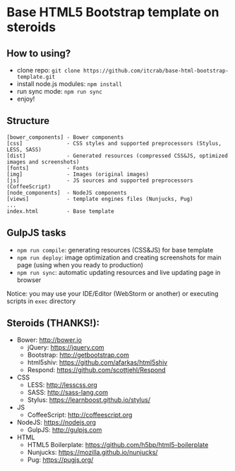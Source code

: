 # Base HTML5 Bootstrap template on steroids

## How to using?
* clone repo: `git clone https://github.com/itcrab/base-html-bootstrap-template.git`
* install node.js modules: `npm install`
* run sync mode: `npm run sync`
* enjoy!

## Structure
```
[bower_components] - Bower components
[css]              - CSS styles and supported preprocessors (Stylus, LESS, SASS)
[dist]             - Generated resources (compressed CSS&JS, optimized images and screenshots)
[fonts]            - Fonts
[img]              - Images (original images)
[js]               - JS sources and supported preprocessors (CoffeeScript)
[node_components]  - NodeJS components
[views]            - template engines files (Nunjucks, Pug)
...
index.html         - Base template
```

## GulpJS tasks
* `npm run compile`: generating resources (CSS&JS) for base template
* `npm run deploy`: image optimization and creating screenshots for main page (using when you ready to production)
* `npm run sync`: automatic updating resources and live updating page in browser

Notice: you may use your IDE/Editor (WebStorm or another) or executing scripts in `exec` directory

## Steroids (THANKS!):
* Bower: http://bower.io
	* jQuery: https://jquery.com
	* Bootstrap: http://getbootstrap.com 
	* html5shiv: https://github.com/afarkas/html5shiv
	* Respond: https://github.com/scottjehl/Respond
* CSS
	* LESS: http://lesscss.org
	* SASS: http://sass-lang.com
	* Stylus: https://learnboost.github.io/stylus/
* JS
	* CoffeeScript: http://coffeescript.org
* NodeJS: https://nodejs.org
	* GulpJS: http://gulpjs.com
* HTML
	* HTML5 Boilerplate: https://github.com/h5bp/html5-boilerplate
	* Nunjucks: https://mozilla.github.io/nunjucks/
	* Pug: https://pugjs.org/
